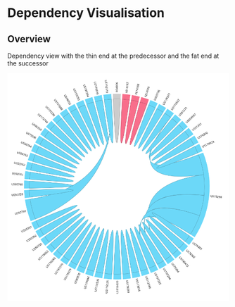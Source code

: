 Dependency Visualisation
========================

## Overview

Dependency view with the thin end at the predecessor and the fat end at the successor

![alt text](https://github.com/nikantonelli/DependencyView/blob/master/Images/Spaghetti.png)
